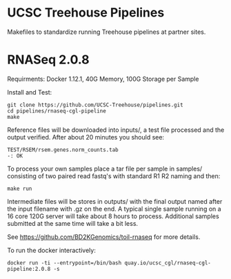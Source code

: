 # UCSC Treehouse Pipelines

Makefiles to standardize running Treehouse pipelines at partner sites.

# RNASeq 2.0.8

Requirments: Docker 1.12.1, 40G Memory, 100G Storage per Sample

Install and Test:

    git clone https://github.com/UCSC-Treehouse/pipelines.git
    cd pipelines/rnaseq-cgl-pipeline
    make

Reference files will be downloaded into inputs/, a test file
processed and the output verified. After about 20 minutes
you should see:

    TEST/RSEM/rsem.genes.norm_counts.tab
    -: OK

To process your own samples place a tar file per sample
in samples/ consisting of two paired read fastq's with
standard R1 R2 naming and then:

    make run

Intermediate files will be stores in outputs/ with the final
output named after the input filename with .gz on the end.
A typical single sample running on a 16 core 120G server will
take about 8 hours to process. Additional samples submitted
at the same time will take a bit less.

See https://github.com/BD2KGenomics/toil-rnaseq for more details.

To run the docker interactively:

    docker run -ti --entrypoint=/bin/bash quay.io/ucsc_cgl/rnaseq-cgl-pipeline:2.0.8 -s

